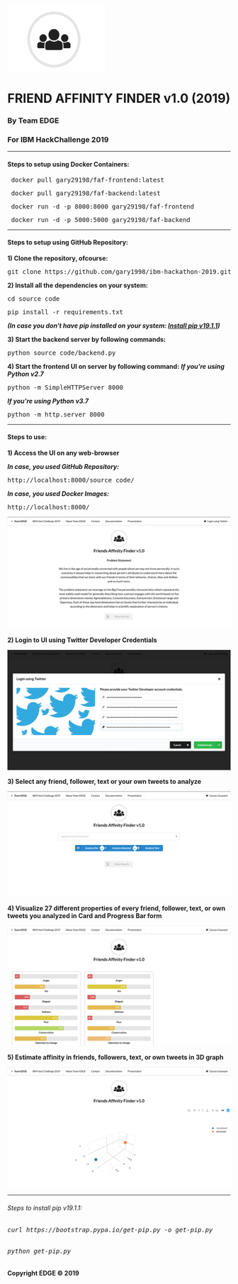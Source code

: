 <img src="https://github.com/gary1998/ibm-hackathon-2019/blob/master/source_code/icon.png" alt="Icon" height="150" width="220"></img>

# FRIEND AFFINITY FINDER v1.0 (2019) #
### By Team EDGE ###
### For IBM HackChallenge 2019 ###
<hr>

#### Steps to setup using Docker Containers: ####
<pre> docker pull gary29198/faf-frontend:latest </pre>
<pre> docker pull gary29198/faf-backend:latest </pre>
<pre> docker run -d -p 8000:8000 gary29198/faf-frontend </pre>
<pre> docker run -d -p 5000:5000 gary29198/faf-backend </pre>
<hr>

#### Steps to setup using GitHub Repository: ####

**1) Clone the repository, ofcourse:**
<pre>git clone https://github.com/gary1998/ibm-hackathon-2019.git</pre>

**2) Install all the dependencies on your system:**
<pre>cd source_code</pre>
<pre>pip install -r requirements.txt</pre>

***(In case you don't have pip installed on your system: <a href="https://github.com/gary1998/ibm-hackathon-2019/blob/master/README.md#steps-to-install-pip-v1911">Install pip v19.1.1</a>)***

**3) Start the backend server by following commands:**
<pre>python source_code/backend.py</pre>

**4) Start the frontend UI on server by following command:**
***If you're using Python v2.7***
<pre>python -m SimpleHTTPServer 8000</pre>

***If you're using Python v3.7***
<pre>python -m http.server 8000</pre>
<hr>

#### Steps to use: ####

**1) Access the UI on any web-browser**

***In case, you used GitHub Repository:***
<pre>http://localhost:8000/source_code/</pre>
***In case, you used Docker Images:***
<pre>http://localhost:8000/</pre>

![Dashboard](https://github.com/gary1998/ibm-hackathon-2019/blob/master/source_code/dashboard.png)


**2) Login to UI using Twitter Developer Credentials**

![Login](https://github.com/gary1998/ibm-hackathon-2019/blob/master/source_code/login.png)


**3) Select any friend, follower, text or your own tweets to analyze**

![Analysis](https://github.com/gary1998/ibm-hackathon-2019/blob/master/source_code/ff.png)


**4) Visualize 27 different properties of every friend, follower, text, or own tweets you analyzed in Card and Progress Bar form**

![Cards](https://github.com/gary1998/ibm-hackathon-2019/blob/master/source_code/cards.png)


**5) Estimate affinity in friends, followers, text, or own tweets in 3D graph**

![3D Affinity Graph](https://github.com/gary1998/ibm-hackathon-2019/blob/master/source_code/graph.png)

<hr>

<h6>Steps to install pip v19.1.1:</h6>
<h6><pre>curl https://bootstrap.pypa.io/get-pip.py -o get-pip.py</pre></h6>
<h6><pre>python get-pip.py</pre></h6>


#### Copyright EDGE &copy; 2019 #### 
